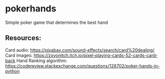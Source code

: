 # pokerhands
Simple poker game that determines the best hand

## Resources:
Card audio: https://pixabay.com/sound-effects/search/card%20dealing/
Card images: https://zxyonitch.itch.io/pixel-playing-cards-52-cards-card-back
Hand Ranking algorithm: https://codereview.stackexchange.com/questions/128702/poker-hands-in-python